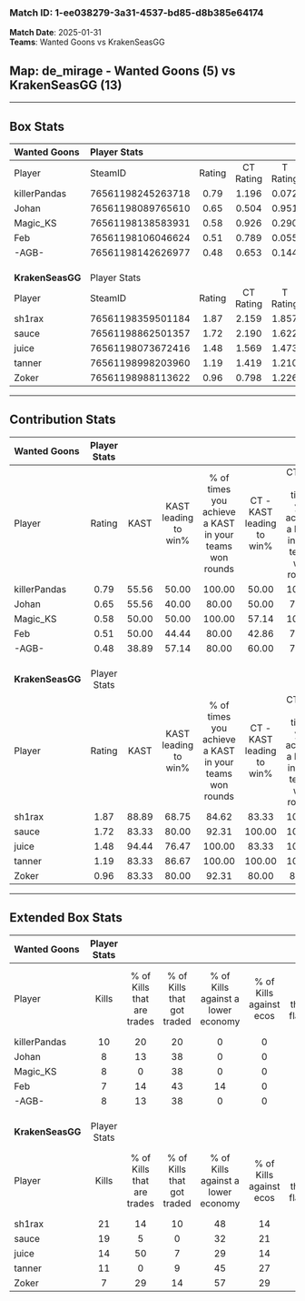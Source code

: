 ### Match ID: 1-ee038279-3a31-4537-bd85-d8b385e64174  
**Match Date**: 2025-01-31  
**Teams**: Wanted Goons vs KrakenSeasGG  

## **Map**: de_mirage - Wanted Goons (5) vs KrakenSeasGG (13)  
---  

## Box Stats  

| **Wanted Goons** | Player Stats      |        |           |          |       |       |       |         |        |      |     |
| :- | :- | :-: | :-: | :-: | :-: | :-: | :-: | :-: | :-: | :-: | :-: |
| Player           | SteamID           | Rating | CT Rating | T Rating | KAST  |  ADR  | Kills | Assists | Deaths | K/D  | HS% |
| killerPandas     | 76561198245263718 |  0.79  |   1.196   |  0.072   | 55.56 | 68.3  |  10   |    2    |   13   | 0.77 | 30  |
| Johan            | 76561198089765610 |  0.65  |   0.504   |  0.951   | 55.56 | 53.8  |   8   |    2    |   13   | 0.62 | 62  |
| Magic_KS         | 76561198138583931 |  0.58  |   0.926   |  0.290   | 50.00 | 58.8  |   8   |    0    |   14   | 0.57 | 50  |
| Feb              | 76561198106046624 |  0.51  |   0.789   |  0.055   | 50.00 | 57.7  |   7   |    2    |   15   | 0.47 | 71  |
| -AGB-            | 76561198142626977 |  0.48  |   0.653   |  0.144   | 38.89 | 78.6  |   8   |    1    |   17   | 0.47 | 62  |
|                  |                   |        |           |          |       |       |       |         |        |      |     |
|                  |                   |        |           |          |       |       |       |         |        |      |     |
|                  |                   |        |           |          |       |       |       |         |        |      |     |
| **KrakenSeasGG** | Player Stats      |        |           |          |       |       |       |         |        |      |     |
| Player           | SteamID           | Rating | CT Rating | T Rating | KAST  |  ADR  | Kills | Assists | Deaths | K/D  | HS% |
| sh1rax           | 76561198359501184 |  1.87  |   2.159   |  1.857   | 88.89 | 111.6 |  21   |    0    |   7    | 3.00 | 57  |
| sauce            | 76561198862501357 |  1.72  |   2.190   |  1.622   | 83.33 | 114.7 |  19   |    7    |   9    | 2.11 | 68  |
| juice            | 76561198073672416 |  1.48  |   1.569   |  1.473   | 94.44 | 68.3  |  14   |    2    |   6    | 2.33 | 57  |
| tanner           | 76561198998203960 |  1.19  |   1.419   |  1.210   | 83.33 | 77.1  |  11   |    7    |   10   | 1.10 | 63  |
| Zoker            | 76561198988113622 |  0.96  |   0.798   |  1.226   | 83.33 | 58.3  |   7   |    7    |   9    | 0.78 | 28  |
---  

## Contribution Stats  

| **Wanted Goons** | Player Stats |       |                      |                                                        |                           |                                                             |                          |                                                            |
| :- | :-: | :-: | :-: | :-: | :-: | :-: | :-: | :-: |
| Player           |    Rating    | KAST  | KAST leading to win% | % of times you achieve a KAST in your teams won rounds | CT - KAST leading to win% | CT - % of times you achieve a KAST in your teams won rounds | T - KAST leading to win% | T - % of times you achieve a KAST in your teams won rounds |
| killerPandas     |     0.79     | 55.56 |        50.00         |                         100.00                         |           50.00           |                           100.00                            |          50.00           |                           100.00                           |
| Johan            |     0.65     | 55.56 |        40.00         |                         80.00                          |           50.00           |                            75.00                            |          25.00           |                           100.00                           |
| Magic_KS         |     0.58     | 50.00 |        50.00         |                         100.00                         |           57.14           |                           100.00                            |          33.33           |                           100.00                           |
| Feb              |     0.51     | 50.00 |        44.44         |                         80.00                          |           42.86           |                            75.00                            |          50.00           |                           100.00                           |
| -AGB-            |     0.48     | 38.89 |        57.14         |                         80.00                          |           60.00           |                            75.00                            |          50.00           |                           100.00                           |
|                  |              |       |                      |                                                        |                           |                                                             |                          |                                                            |
|                  |              |       |                      |                                                        |                           |                                                             |                          |                                                            |
|                  |              |       |                      |                                                        |                           |                                                             |                          |                                                            |
| **KrakenSeasGG** | Player Stats |       |                      |                                                        |                           |                                                             |                          |                                                            |
| Player           |    Rating    | KAST  | KAST leading to win% | % of times you achieve a KAST in your teams won rounds | CT - KAST leading to win% | CT - % of times you achieve a KAST in your teams won rounds | T - KAST leading to win% | T - % of times you achieve a KAST in your teams won rounds |
| sh1rax           |     1.87     | 88.89 |        68.75         |                         84.62                          |           83.33           |                           100.00                            |          60.00           |                           75.00                            |
| sauce            |     1.72     | 83.33 |        80.00         |                         92.31                          |          100.00           |                           100.00                            |          70.00           |                           87.50                            |
| juice            |     1.48     | 94.44 |        76.47         |                         100.00                         |           83.33           |                           100.00                            |          72.73           |                           100.00                           |
| tanner           |     1.19     | 83.33 |        86.67         |                         100.00                         |          100.00           |                           100.00                            |          80.00           |                           100.00                           |
| Zoker            |     0.96     | 83.33 |        80.00         |                         92.31                          |           80.00           |                            80.00                            |          80.00           |                           100.00                           |
---  

## Extended Box Stats  

| **Wanted Goons** | Player Stats |                            |                            |                                    |                         |                              |                                 |        |                             |                                     |                          |                               |                            |
| :- | :-: | :-: | :-: | :-: | :-: | :-: | :-: | :-: | :-: | :-: | :-: | :-: | :-: |
| Player           |    Kills     | % of Kills that are trades | % of Kills that got traded | % of Kills against a lower economy | % of Kills against ecos | % of Kills that are flawless | % of Kills that are close duels | Deaths | % of Deaths that get traded | % of Deaths against a lower economy | % of Deaths against ecos | % of Deaths that are flawless | % of Deaths that are close |
| killerPandas     |      10      |             20             |             20             |                 0                  |            0            |              60              |                0                |   13   |              8              |                  8                  |            0             |              69               |             8              |
| Johan            |      8       |             13             |             38             |                 0                  |            0            |              50              |                0                |   13   |              0              |                  8                  |            0             |              62               |             8              |
| Magic_KS         |      8       |             0              |             38             |                 0                  |            0            |             100              |                0                |   14   |             21              |                  7                  |            0             |              57               |             7              |
| Feb              |      7       |             14             |             43             |                 14                 |            0            |              43              |               14                |   15   |              7              |                  7                  |            0             |              60               |             7              |
| -AGB-            |      8       |             13             |             38             |                 0                  |            0            |              38              |               13                |   17   |              0              |                  6                  |            0             |              53               |             6              |
|                  |              |                            |                            |                                    |                         |                              |                                 |        |                             |                                     |                          |                               |                            |
|                  |              |                            |                            |                                    |                         |                              |                                 |        |                             |                                     |                          |                               |                            |
|                  |              |                            |                            |                                    |                         |                              |                                 |        |                             |                                     |                          |                               |                            |
| **KrakenSeasGG** | Player Stats |                            |                            |                                    |                         |                              |                                 |        |                             |                                     |                          |                               |                            |
| Player           |    Kills     | % of Kills that are trades | % of Kills that got traded | % of Kills against a lower economy | % of Kills against ecos | % of Kills that are flawless | % of Kills that are close duels | Deaths | % of Deaths that get traded | % of Deaths against a lower economy | % of Deaths against ecos | % of Deaths that are flawless | % of Deaths that are close |
| sh1rax           |      21      |             14             |             10             |                 48                 |           14            |              57              |               14                |   7    |             43              |                 14                  |            0             |              57               |             14             |
| sauce            |      19      |             5              |             0              |                 32                 |           21            |              58              |                5                |   9    |             33              |                 11                  |            11            |              44               |             11             |
| juice            |      14      |             50             |             7              |                 29                 |           14            |              71              |                0                |   6    |             17              |                 17                  |            17            |              50               |             0              |
| tanner           |      11      |             0              |             9              |                 45                 |           27            |              64              |                0                |   10   |             30              |                 20                  |            10            |              70               |             0              |
| Zoker            |      7       |             29             |             14             |                 57                 |           29            |              43              |               14                |   9    |             44              |                 11                  |            0             |              67               |             0              |
